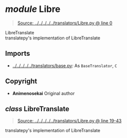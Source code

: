 # *module* **Libre**

> [Source: ../../../../../translators/Libre.py @ line 0](../../../../../translators/Libre.py#L0)

LibreTranslate  
translatepy's implementation of LibreTranslate

## Imports

- [../../../../../translators/base.py](../../../../../translators/base.py): As `BaseTranslator`, `C`

## Copyright

- **Animenosekai**
Original author
## *class* **LibreTranslate**

> [Source: ../../../../../translators/Libre.py @ line 19-43](../../../../../translators/Libre.py#L19-L43)

translatepy's implementation of LibreTranslate
